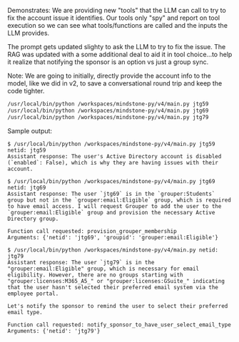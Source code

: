 Demonstrates: We are providing new "tools" that the LLM can call to try to fix the account issue it identifies. Our tools only "spy" and report on tool execution so we can see what tools/functions are called and the inputs the LLM provides.

The prompt gets updated slighty to ask the LLM to try to fix the issue. The RAG was updated with a some additional deal to aid it in tool choice...to help it realize that notifying the sponsor is an option vs just a group sync.

Note: We are going to initially, directly provide the account info to the model, like we did in v2, to save a conversational round trip and keep the code tighter.

```sh
/usr/local/bin/python /workspaces/mindstone-py/v4/main.py jtg59
/usr/local/bin/python /workspaces/mindstone-py/v4/main.py jtg69
/usr/local/bin/python /workspaces/mindstone-py/v4/main.py jtg79
```

Sample output:

```
$ /usr/local/bin/python /workspaces/mindstone-py/v4/main.py jtg59
netid: jtg59
Assistant response: The user's Active Directory account is disabled (`enabled`: False), which is why they are having issues with their account.
```

```
$ /usr/local/bin/python /workspaces/mindstone-py/v4/main.py jtg69
netid: jtg69
Assistant response: The user `jtg69` is in the `grouper:Students` group but not in the `grouper:email:Eligible` group, which is required to have email access. I will request Grouper to add the user to the `grouper:email:Eligible` group and provision the necessary Active Directory group.

Function call requested: provision_grouper_membership
Arguments: {'netid': 'jtg69', 'groupid': 'grouper:email:Eligible'}
```

```
$ /usr/local/bin/python /workspaces/mindstone-py/v4/main.py netid: jtg79
Assistant response: The user `jtg79` is in the "grouper:email:Eligible" group, which is necessary for email eligibility. However, there are no groups starting with "grouper:licenses:M365_A5_" or "grouper:licenses:GSuite_" indicating that the user hasn't selected their preferred email system via the employee portal. 

Let's notify the sponsor to remind the user to select their preferred email type.

Function call requested: notify_sponsor_to_have_user_select_email_type
Arguments: {'netid': 'jtg79'}
```
